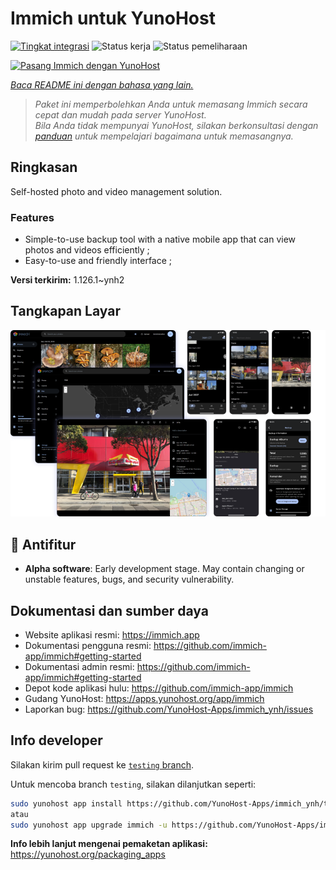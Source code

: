 <!--
N.B.: README ini dibuat secara otomatis oleh <https://github.com/YunoHost/apps/tree/master/tools/readme_generator>
Ini TIDAK boleh diedit dengan tangan.
-->

# Immich untuk YunoHost

[![Tingkat integrasi](https://apps.yunohost.org/badge/integration/immich)](https://ci-apps.yunohost.org/ci/apps/immich/)
![Status kerja](https://apps.yunohost.org/badge/state/immich)
![Status pemeliharaan](https://apps.yunohost.org/badge/maintained/immich)

[![Pasang Immich dengan YunoHost](https://install-app.yunohost.org/install-with-yunohost.svg)](https://install-app.yunohost.org/?app=immich)

*[Baca README ini dengan bahasa yang lain.](./ALL_README.md)*

> *Paket ini memperbolehkan Anda untuk memasang Immich secara cepat dan mudah pada server YunoHost.*  
> *Bila Anda tidak mempunyai YunoHost, silakan berkonsultasi dengan [panduan](https://yunohost.org/install) untuk mempelajari bagaimana untuk memasangnya.*

## Ringkasan

Self-hosted photo and video management solution.

### Features

- Simple-to-use backup tool with a native mobile app that can view photos and videos efficiently ;
- Easy-to-use and friendly interface ;


**Versi terkirim:** 1.126.1~ynh2

## Tangkapan Layar

![Tangkapan Layar pada Immich](./doc/screenshots/immich-screenshots.png)

## :red_circle: Antifitur

- **Alpha software**: Early development stage. May contain changing or unstable features, bugs, and security vulnerability.

## Dokumentasi dan sumber daya

- Website aplikasi resmi: <https://immich.app>
- Dokumentasi pengguna resmi: <https://github.com/immich-app/immich#getting-started>
- Dokumentasi admin resmi: <https://github.com/immich-app/immich#getting-started>
- Depot kode aplikasi hulu: <https://github.com/immich-app/immich>
- Gudang YunoHost: <https://apps.yunohost.org/app/immich>
- Laporkan bug: <https://github.com/YunoHost-Apps/immich_ynh/issues>

## Info developer

Silakan kirim pull request ke [`testing` branch](https://github.com/YunoHost-Apps/immich_ynh/tree/testing).

Untuk mencoba branch `testing`, silakan dilanjutkan seperti:

```bash
sudo yunohost app install https://github.com/YunoHost-Apps/immich_ynh/tree/testing --debug
atau
sudo yunohost app upgrade immich -u https://github.com/YunoHost-Apps/immich_ynh/tree/testing --debug
```

**Info lebih lanjut mengenai pemaketan aplikasi:** <https://yunohost.org/packaging_apps>
